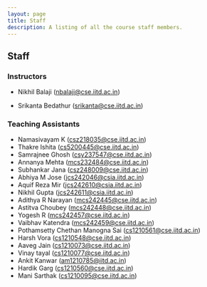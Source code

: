 ```yaml
---
layout: page
title: Staff
description: A listing of all the course staff members.
---
```


## Staff


### Instructors

- Nikhil Balaji (nbalaji@cse.iitd.ac.in)

- Srikanta Bedathur (srikanta@cse.iitd.ac.in)

### Teaching Assistants

-	Namasivayam K (csz218035@cse.iitd.ac.in)
-	Thakre Ishita (cs5200445@cse.iitd.ac.in)
- Samrajnee Ghosh (csy237547@cse.iitd.ac.in)
-	Annanya Mehta (mcs232484@cse.iitd.ac.in)
-	Subhankar Jana (csz248009@cse.iitd.ac.in)
-	Abhiya M Jose (jcs242046@csia.iitd.ac.in)
-	Aquif Reza Mir (jcs242610@csia.iitd.ac.in)
-	Nikhil Gupta (jcs242611@csia.iitd.ac.in)
-	Adithya R Narayan (mcs242445@cse.iitd.ac.in)
-	Astitva Choubey (mcs242448@cse.iitd.ac.in)
-	Yogesh R (mcs242457@cse.iitd.ac.in)
-	Vaibhav Katendra (mcs242459@cse.iitd.ac.in)
-	Pothamsetty Chethan Manogna Sai (cs1210561@cse.iitd.ac.in)
- Harsh Vora (cs1210548@cse.iitd.ac.in)
- Aaveg Jain (cs1210073@cse.iitd.ac.in)
- Vinay tayal (cs1210077@cse.iitd.ac.in)
- Ankit Kanwar (am1210785@iitd.ac.in)
- Hardik Garg (cs1210560@cse.iitd.ac.in)
- Mani Sarthak (cs1210095@cse.iitd.ac.in)
